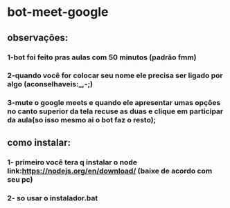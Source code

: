 # bot-meet-google
## observaçôes:
### 1-bot foi feito pras aulas com 50 minutos (padrão fmm)
### 2-quando você for colocar seu nome ele precisa ser ligado por algo (aconselhaveis:_,-;)
### 3-mute o google meets e quando ele apresentar umas opçôes no canto superior da tela recuse as duas e clique em participar da aula(so isso mesmo ai o bot faz o resto);
## como instalar:
### 1- primeiro você tera q instalar o node link:https://nodejs.org/en/download/ (baixe de acordo com seu pc)
### 2- so usar o instalador.bat

